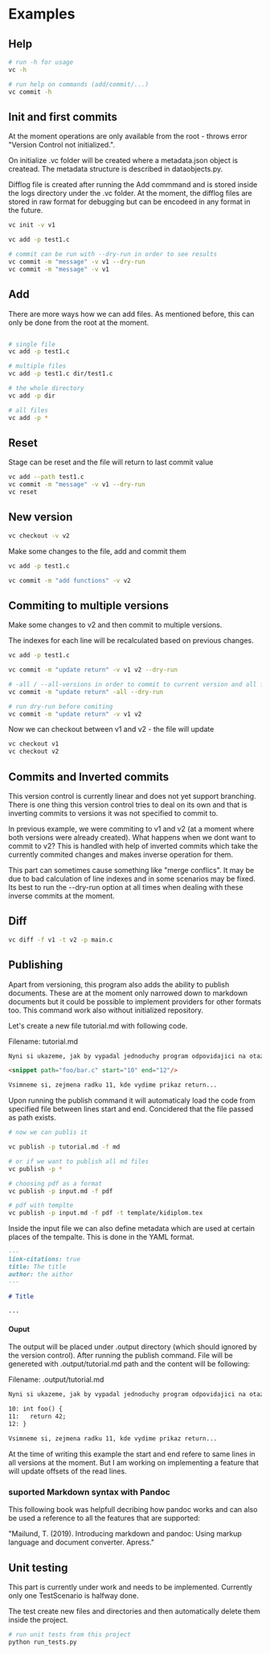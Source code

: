 # Examples

## Help

``` bash
# run -h for usage
vc -h

# run help on commands (add/commit/...)
vc commit -h
```

## Init and first commits

At the moment operations are only available from the root - throws error "Version Control not initialized.".

On initialize .vc folder will be created where a metadata.json object is createad. The metadata structure is described in dataobjects.py.

Difflog file is created after running the Add commmand and is stored inside the logs directory under the .vc folder. At the moment, the difflog files are stored in raw format for debugging but can be encodeed in any format in the future.

``` bash
vc init -v v1

vc add -p test1.c

# commit can be run with --dry-run in order to see results
vc commit -m "message" -v v1 --dry-run
vc commit -m "message" -v v1
```

## Add

There are more ways how we can add files. As mentioned before, this can only be done from the root at the moment.

``` bash

# single file
vc add -p test1.c

# multiple files
vc add -p test1.c dir/test1.c

# the whole directory
vc add -p dir

# all files
vc add -p *

```

## Reset

Stage can be reset and the file will return to last commit value

``` bash
vc add --path test1.c
vc commit -m "message" -v v1 --dry-run
vc reset
```

## New version

``` bash
vc checkout -v v2
```

Make some changes to the file, add and commit them

``` bash
vc add -p test1.c 

vc commit -m "add functions" -v v2
```

## Commiting to multiple versions

Make some changes to v2 and then commit to multiple versions.

The indexes for each line will be recalculated based on previous changes.
``` bash
vc add -p test1.c 

vc commit -m "update return" -v v1 v2 --dry-run

# -all / --all-versions in order to commit to current version and all following versions 
vc commit -m "update return" -all --dry-run

# run dry-run before comiting 
vc commit -m "update return" -v v1 v2
```


Now we can checkout between v1 and v2 - the file will update

``` bash
vc checkout v1
vc checkout v2
```

## Commits and Inverted commits

This version control is currently linear and does not yet support branching. 
There is one thing this version control tries to deal on its own and that is inverting commits to versions it was not specified to commit to. 

In previous example, we were commiting to v1 and v2 (at a moment where both versions were already created). What happens when we dont want to commit to v2? This is handled with help of inverted commits which take the currently commited changes and makes inverse operation for them.

This part can sometimes cause something like "merge conflics". It may be due to bad calculation of line indexes and in some scenarios may be fixed. Its best to run the --dry-run option at all times when dealing with these inverse commits at the moment. 

## Diff

``` bash
vc diff -f v1 -t v2 -p main.c
```

<!-- ## Stash

Do some changes to the file but then checkout another verison, changes will be stashed. The stash can be applied with stash id

``` bash
vc stash --list
vc stash --apply stash_id
``` -->

## Publishing 

Apart from versioning, this program also adds the ability to publish documents. These are at the moment only narrowed down to markdown documents but it could be possible to implement providers for other formats too. This command work also without initialized repository.

Let's create a new file tutorial.md with following code.

Filename: tutorial.md

``` md
Nyni si ukazeme, jak by vypadal jednoduchy program odpovidajici na otazku smyslu zivota, vesmiru a tak vubec. Tento program najdeme v adresari "/foo/bar.c" a nas budou zajimat radky 10 az 12.

<snippet path="foo/bar.c" start="10" end="12"/>

Vsimneme si, zejmena radku 11, kde vydime prikaz return...
```

Upon running the publish command it will automaticaly load the code from specified file between lines start and end. Concidered that the file passed as path exists.

``` bash
# now we can publis it

vc publish -p tutorial.md -f md

# or if we want to publish all md files
vc publish -p *

# choosing pdf as a format
vc publish -p input.md -f pdf

# pdf with templte
vc publish -p input.md -f pdf -t template/kidiplom.tex
```

Inside the input file we can also define metadata which are used at certain places of the tempalte. This is done in the YAML format.

``` md
---
link-citations: true
title: The title
author: the aithor
---

# Title

...
```

#### Ouput

The output will be placed under .output directory (which should ignored by the version control).
After running the publish command. File will be genereted with .output/tutorial.md path and the content will be following:

Filename: .output/tutorial.md

``` md
Nyni si ukazeme, jak by vypadal jednoduchy program odpovidajici na otazku smyslu zivota, vesmiru a tak vubec. Tento program najdeme v adresari "/foo/bar.c" a nas budou zajimat radky 10 az 12.

10: int foo() {
11:   return 42;
12: }

Vsimneme si, zejmena radku 11, kde vydime prikaz return...
```

At the time of writing this example the start and end refere to same lines in all versions at the moment. But I am working on implementing a feature that will update offsets of the read lines.

### suported Markdown syntax with Pandoc

This following book was helpfull decribing how pandoc works and can also be used a reference to all the features that are supported:

"Mailund, T. (2019). Introducing markdown and pandoc: Using markup language and document converter. Apress."

## Unit testing

This part is currently under work and needs to be implemented.
Currently only one TestScenario is halfway done.

The test create new files and directories and then automatically delete them inside the project.

``` bash
# run unit tests from this project
python run_tests.py
```